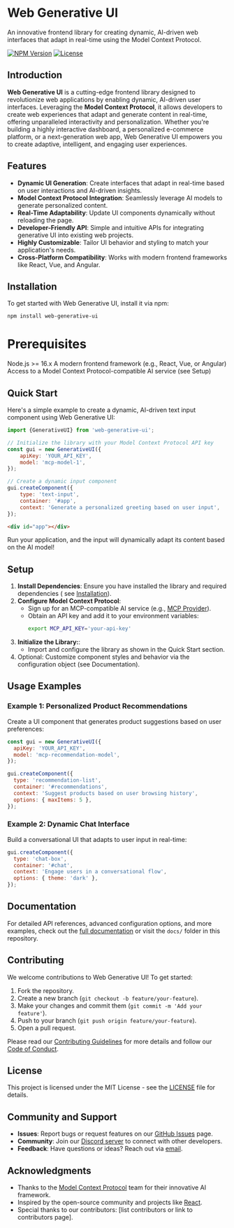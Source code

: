 # Web Generative UI

An innovative frontend library for creating dynamic, AI-driven web interfaces that adapt in real-time using the Model
Context Protocol.

[![NPM Version](https://img.shields.io/npm/v/web-generative-ui.svg)](https://www.npmjs.com/package/web-generative-ui)
[![License](https://img.shields.io/badge/license-MIT-blue.svg)](LICENSE)

## Introduction

**Web Generative UI** is a cutting-edge frontend library designed to revolutionize web applications by enabling dynamic,
AI-driven user interfaces. Leveraging the **Model Context Protocol**, it allows developers to create web experiences
that adapt and generate content in real-time, offering unparalleled interactivity and personalization. Whether you're
building a highly interactive dashboard, a personalized e-commerce platform, or a next-generation web app, Web
Generative UI empowers you to create adaptive, intelligent, and engaging user experiences.

## Features

- **Dynamic UI Generation**: Create interfaces that adapt in real-time based on user interactions and AI-driven
  insights.
- **Model Context Protocol Integration**: Seamlessly leverage AI models to generate personalized content.
- **Real-Time Adaptability**: Update UI components dynamically without reloading the page.
- **Developer-Friendly API**: Simple and intuitive APIs for integrating generative UI into existing web projects.
- **Highly Customizable**: Tailor UI behavior and styling to match your application's needs.
- **Cross-Platform Compatibility**: Works with modern frontend frameworks like React, Vue, and Angular.

## Installation

To get started with Web Generative UI, install it via npm:

```bash
npm install web-generative-ui
```

# Prerequisites

Node.js >= 16.x
A modern frontend framework (e.g., React, Vue, or Angular)
Access to a Model Context Protocol-compatible AI service (see Setup)

## Quick Start

Here's a simple example to create a dynamic, AI-driven text input component using Web Generative UI:

```javascript
import {GenerativeUI} from 'web-generative-ui';

// Initialize the library with your Model Context Protocol API key
const gui = new GenerativeUI({
    apiKey: 'YOUR_API_KEY',
    model: 'mcp-model-1',
});

// Create a dynamic input component
gui.createComponent({
    type: 'text-input',
    container: '#app',
    context: 'Generate a personalized greeting based on user input',
});
```

```html
<div id="app"></div>
```

Run your application, and the input will dynamically adapt its content based on the AI model!

## Setup

1. **Install Dependencies**: Ensure you have installed the library and required dependencies (
   see [Installation](#installation)).
2. **Configure Model Context Protocol**:
    - Sign up for an MCP-compatible AI service (e.g., [MCP Provider](https://mcp-provider.example.com)).
    - Obtain an API key and add it to your environment variables:
      ```bash
      export MCP_API_KEY='your-api-key'
      ```
3. **Initialize the Library:**: 
    - Import and configure the library as shown in the Quick Start section.
4. Optional: Customize component styles and behavior via the configuration object (see Documentation).

## Usage Examples
### Example 1: Personalized Product Recommendations
Create a UI component that generates product suggestions based on user preferences:

```javascript
const gui = new GenerativeUI({
  apiKey: 'YOUR_API_KEY',
  model: 'mcp-recommendation-model',
});

gui.createComponent({
  type: 'recommendation-list',
  container: '#recommendations',
  context: 'Suggest products based on user browsing history',
  options: { maxItems: 5 },
});
```

### Example 2: Dynamic Chat Interface
Build a conversational UI that adapts to user input in real-time:
```javascript
gui.createComponent({
  type: 'chat-box',
  container: '#chat',
  context: 'Engage users in a conversational flow',
  options: { theme: 'dark' },
});
```

## Documentation
For detailed API references, advanced configuration options, and more examples, check out the [full documentation](https://github.com/username/web-generative-ui/wiki) or visit the `docs/` folder in this repository.

## Contributing
We welcome contributions to Web Generative UI! To get started:
1. Fork the repository.
2. Create a new branch (`git checkout -b feature/your-feature`).
3. Make your changes and commit them (`git commit -m 'Add your feature'`).
4. Push to your branch (`git push origin feature/your-feature`).
5. Open a pull request.

Please read our [Contributing Guidelines](CONTRIBUTING.md) for more details and follow our [Code of Conduct](CODE_OF_CONDUCT.md).

## License
This project is licensed under the MIT License - see the [LICENSE](LICENSE) file for details.

## Community and Support
- **Issues**: Report bugs or request features on our [GitHub Issues](https://github.com/username/web-generative-ui/issues) page.
- **Community**: Join our [Discord server](https://discord.gg/your-invite) to connect with other developers.
- **Feedback**: Have questions or ideas? Reach out via [email](mailto:support@webgenerativeui.com).

## Acknowledgments
- Thanks to the [Model Context Protocol](https://mcp-provider.example.com) team for their innovative AI framework.
- Inspired by the open-source community and projects like [React](https://reactjs.org).
- Special thanks to our contributors: [list contributors or link to contributors page].
